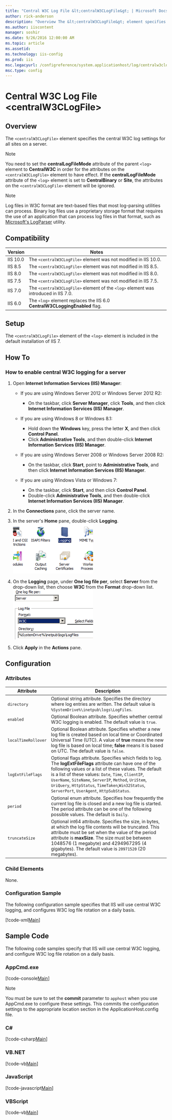 ```yaml
---
title: "Central W3C Log File &lt;centralW3CLogFile&gt; | Microsoft Docs"
author: rick-anderson
description: "Overview The &lt;centralW3CLogFile&gt; element specifies the central W3C log settings for all sites on a server. Note : You need to set the centralLogFileMod..."
ms.author: iiscontent
manager: soshir
ms.date: 9/26/2016 12:00:00 AM
ms.topic: article
ms.assetid: 
ms.technology: iis-config
ms.prod: iis
msc.legacyurl: /configreference/system.applicationhost/log/centralw3clogfile
msc.type: config
---
```

Central W3C Log File &lt;centralW3CLogFile&gt;
====================
<a id="001"></a>
## Overview

The `<centralW3CLogFile>` element specifies the central W3C log settings for all sites on a server.

> [!NOTE]
> You need to set the **centralLogFileMode** attribute of the parent `<log>` element to **CentralW3C** in order for the attributes on the `<centralW3CLogFile>` element to have effect. If the **centralLogFileMode** attribute of the `<log>` element is set to **CentralBinary** or **Site**, the attributes on the `<centralW3CLogFile>` element will be ignored.

> [!NOTE]
> Log files in W3C format are text-based files that most log-parsing utilities can process. Binary log files use a proprietary storage format that requires the use of an application that can process log files in that format, such as [Microsoft's LogParser](https://www.microsoft.com/en-us/download/details.aspx?id=24659) utility.

<a id="002"></a>
## Compatibility

| Version | Notes |
| --- | --- |
| IIS 10.0 | The `<centralW3CLogFile>` element was not modified in IIS 10.0. |
| IIS 8.5 | The `<centralW3CLogFile>` element was not modified in IIS 8.5. |
| IIS 8.0 | The `<centralW3CLogFile>` element was not modified in IIS 8.0. |
| IIS 7.5 | The `<centralW3CLogFile>` element was not modified in IIS 7.5. |
| IIS 7.0 | The `<centralW3CLogFile>` element of the `<log>` element was introduced in IIS 7.0. |
| IIS 6.0 | The `<log>` element replaces the IIS 6.0 **CentralW3CLoggingEnabled** flag. |

<a id="003"></a>
## Setup

The `<centralW3CLogFile>` element of the `<log>` element is included in the default installation of IIS 7.

<a id="004"></a>
## How To

### How to enable central W3C logging for a server

1. Open **Internet Information Services (IIS) Manager**: 

    - If you are using Windows Server 2012 or Windows Server 2012 R2: 

        - On the taskbar, click **Server Manager**, click **Tools**, and then click **Internet Information Services (IIS) Manager**.
    - If you are using Windows 8 or Windows 8.1: 

        - Hold down the **Windows** key, press the letter **X**, and then click **Control Panel**.
        - Click **Administrative Tools**, and then double-click **Internet Information Services (IIS) Manager**.
    - If you are using Windows Server 2008 or Windows Server 2008 R2: 

        - On the taskbar, click **Start**, point to **Administrative Tools**, and then click **Internet Information Services (IIS) Manager**.
    - If you are using Windows Vista or Windows 7: 

        - On the taskbar, click **Start**, and then click **Control Panel**.
        - Double-click **Administrative Tools**, and then double-click **Internet Information Services (IIS) Manager**.
2. In the **Connections** pane, click the server name.
3. In the server's **Home** pane, double-click **Logging**.  
    [![](centralW3CLogFile/_static/image2.png)](centralW3CLogFile/_static/image1.png)
4. On the **Logging** page, under **One log file per**, select **Server** from the drop-down list, then choose **W3C** from the **Format** drop-down list.  
    [![](centralW3CLogFile/_static/image4.png)](centralW3CLogFile/_static/image3.png)
5. Click **Apply** in the **Actions** pane.

<a id="005"></a>
## Configuration

### Attributes

| Attribute | Description |
| --- | --- |
| `directory` | Optional string attribute. Specifies the directory where log entries are written. The default value is `%SystemDrive%\inetpub\logs\LogFiles`. |
| `enabled` | Optional Boolean attribute. Specifies whether central W3C logging is enabled. The default value is `true`. |
| `localTimeRollover` | Optional Boolean attribute. Specifies whether a new log file is created based on local time or Coordinated Universal Time (UTC). A value of **true** means the new log file is based on local time; **false** means it is based on UTC. The default value is `false`. |
| `logExtFileFlags` | Optional flags attribute. Specifies which fields to log. The **logExtFileFlags** attribute can have one of the following values or a list of these values. The default is a list of these values: `Date`, `Time`, `ClientIP`, `UserName`, `SiteName`, `ServerIP`, `Method`, `UriStem`, `UriQuery`, `HttpStatus`, `TimeTaken`,`Win32Status`, `ServerPort`, `UserAgent`, `HttpSubStatus`. | Value | Description | | --- | --- | | `Date` | The date on which the activity occurred. The numeric value is `1`. | | `Time` | The time, in Coordinated Universal Time (UTC), at which the activity occurred. The numeric value is `2`. | | `ClientIP` | The IP address of the client that made the request. The numeric value is `4`. | | `UserName` | The name of the authenticated user who accessed your server. Anonymous users are indicated by a hyphen. The numeric value is `8`. | | `SiteName` | The name of the server on which the log file entry was generated. The numeric value is `16`. | | `ComputerName` | The name of the computer from which the request was made. The numeric value is `32`. | | `ServerIP` | The IP address of the server on which the log file entry was generated. The numeric value is `64`. | | `Method` | The requested action, for example, a **GET** method. The numeric value is `128`. | | `UriStem` | The target of the action, for example, Default.htm. The numeric value is `256`. | | `UriQuery` | The query, if any, that the client was trying to perform. A Universal Resource Identifier (URI) query is necessary only for dynamic pages. The numeric value is `512`. | | `HttpStatus` | The HTTP status code. The numeric value is `1024`. | | `Win32Status` | The Windows status code. The numeric value is `2048`. | | `BytesSent` | The number of bytes that the server sent. The numeric value is `4096`. | | `BytesRecv` | The number of bytes that the server received. The numeric value is `8192`. | | `TimeTaken` | The time that the action took, in milliseconds. The numeric value is `16384`. | | `ServerPort` | The server port number that is configured for the service. The numeric value is `32768`. | | `UserAgent` | The browser type that the client used. The numeric value is `65536`. | | `Cookie` | The content of the cookie sent or received, if a cookie was sent or received. The numeric value is `131072`. | | `Referer` | The site that the user last visited. This site provided a link to the current site. The numeric value is `262144`. | | `ProtocolVersion` | The protocol version that the client used. The numeric value is `524288`. | | `Host` | The host header name, if there is a host header. The numeric value is `1048576`. | | `HttpSubStatus` | The substatus error code. The numeric value is `2097152`. | |
| `period` | Optional enum attribute. Specifies how frequently the current log file is closed and a new log file is started. The period attribute can be one of the following possible values. The default is `Daily`. | Value | Description | | --- | --- | | `MaxSize` | Start new log files whenever the log file reaches the size specified by the **truncateSize** attribute. The numeric value is `0`. | | `Daily` | Start new log files every day. The numeric value is `1`. | | `Weekly` | Start new log files once a week. The numeric value is `2`. | | `Monthly` | Start new log files once a month. The numeric value is `3`. | | `Hourly` | Start new log files every hour. The numeric value is `4`. | |
| `truncateSize` | Optional int64 attribute. Specifies the size, in bytes, at which the log file contents will be truncated. This attribute must be set when the value of the period attribute is **maxSize**. The size must be between 1048576 (1 megabyte) and 4294967295 (4 gigabytes). The default value is `20971520` (20 megabytes). |

### Child Elements

None.

### Configuration Sample

The following configuration sample specifies that IIS will use central W3C logging, and configures W3C log file rotation on a daily basis.

[!code-xml[Main](centralW3CLogFile/samples/sample1.xml)]

<a id="006"></a>
## Sample Code

The following code samples specify that IIS will use central W3C logging, and configure W3C log file rotation on a daily basis.

### AppCmd.exe

[!code-console[Main](centralW3CLogFile/samples/sample2.cmd)]

> [!NOTE]
> You must be sure to set the **commit** parameter to `apphost` when you use AppCmd.exe to configure these settings. This commits the configuration settings to the appropriate location section in the ApplicationHost.config file.

### C#

[!code-csharp[Main](centralW3CLogFile/samples/sample3.cs)]

### VB.NET

[!code-vb[Main](centralW3CLogFile/samples/sample4.vb)]

### JavaScript

[!code-javascript[Main](centralW3CLogFile/samples/sample5.js)]

### VBScript

[!code-vb[Main](centralW3CLogFile/samples/sample6.vb)]